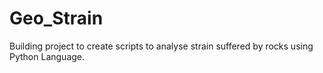 # Geo_Strain
Building project to create scripts to analyse strain suffered by rocks using Python Language. 
